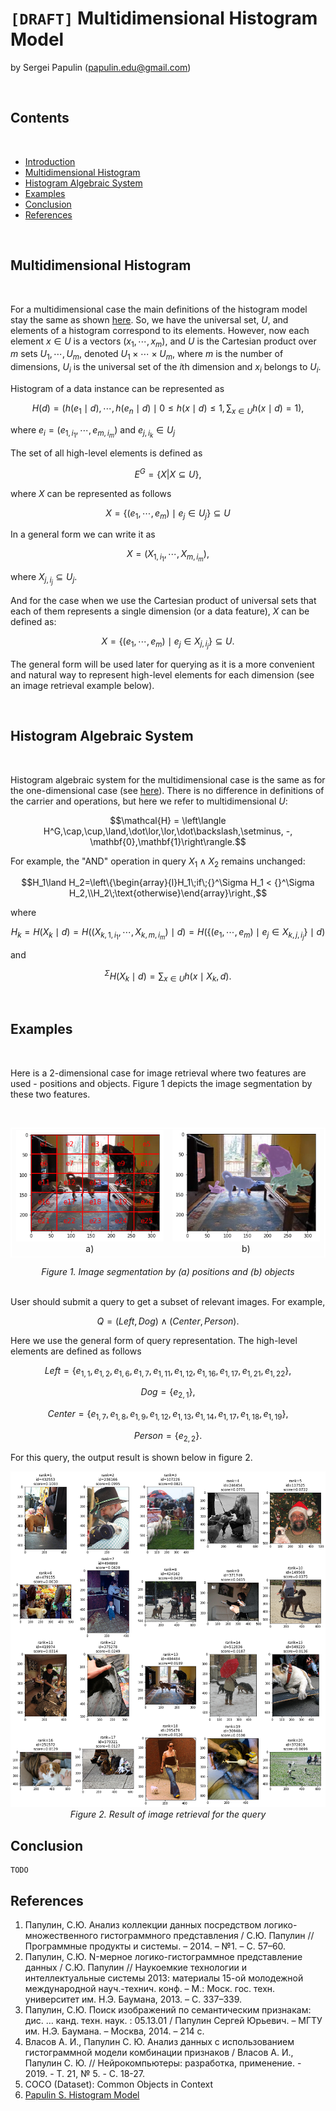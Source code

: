 # `[DRAFT]` Multidimensional Histogram Model

by Sergei Papulin (papulin.edu@gmail.com)

<br>

## Contents

<br>

- [Introduction](#Introduction)
- [Multidimensional Histogram](#Multidimensional-Histogram)
- [Histogram Algebraic System](#Histogram-Algebraic-System)
- [Examples](#Examples)
- [Conclusion](#Conclusion)
- [References](#References)

<br>

## Multidimensional Histogram

<br>

For a multidimensional case the main definitions of the histogram model stay the same as shown [here](hm_basics.md). So, we have the universal set, $U$, and elements of a histogram correspond to its elements. However, now each element $x \in U$ is a vectors $(x_{1}, \cdots , x_{m})$, and $U$ is the Cartesian product over $m$ sets $U_1,\cdots, U_m$, denoted $U_1 \times \cdots \times U_m$, where $m$ is the number of dimensions, $U_i$ is the universal set of the $i$th dimension and $x_i$ belongs to $U_i$.

Histogram of a data instance can be represented as

$$H(d)=\left( h(e_1 \mid d), \cdots, h(e_n \mid d) \mid 0 \leq h(x \mid d) \leq 1, \sum_{x\in U}h(x \mid d) = 1 \right),$$

where $e_i = (e_{1,i_1}, \cdots , e_{m,i_m})$ and $e_{j,i_k} \in U_{j}$


The set of all high-level elements is defined as 

$$ E^G=\left\{X\vert X \subseteq U\right\}, $$

where $X$ can be represented as follows 

$$X = \{ (e_1, \cdots, e_m) \mid e_j \in U_{j} \} \subseteq U$$


In a general form we can write it as 

$$X = (X_{1,i_1}, \cdots , X_{m,i_m}), $$

where $X_{j,i_j} \subseteq U_j$.

And for the case when we use the Cartesian product of universal sets that each of them represents a single dimension (or a data feature), $X$ can be defined as:

$$X = \{ (e_1, \cdots, e_m) \mid e_j \in X_{j,i_j} \} \subseteq U.$$

The general form will be used later for querying as it is a more convenient and natural way to represent high-level elements for each dimension (see an image retrieval example below). 

<br>

## Histogram Algebraic System

<br>

Histogram algebraic system for the multidimensional case is the same as for the one-dimensional case (see [here](hm_basics.md)). There is no difference in definitions of the carrier and operations, but here we refer to multidimensional $U$:

$$\mathcal{H} = \left\langle H^G,\cap,\cup,\land,\dot\lor,\lor,\dot\backslash,\setminus, -, \mathbf{0},\mathbf{1}\right\rangle.$$

For example, the "AND" operation in query $X_1 \land X_2$ remains unchanged:

$$H_1\land H_2=\left\{\begin{array}{l}H_1\;if\;{}^\Sigma H_1 < {}^\Sigma H_2,\\H_2\;\text{otherwise}\end{array}\right.,$$

where 

$$H_k = H(X_k \mid d) = H((X_{k,1,i_1}, \cdots , X_{k,m,i_m}) \mid d) = H(\{ (e_1, \cdots, e_m) \mid e_j \in X_{k,j,i_j} \} \mid d)$$

and

$$ {}^\Sigma H(X_k \mid d) = \sum_{x\in U}h(x \mid X_k,d).$$


<br>

## Examples

<br>

Here is a 2-dimensional case for image retrieval where two features are used - positions and objects. Figure 1 depicts the image segmentation by these two features.

<br>
<table>
    <tr style="border: 2px solid white">
        <td>
            <img src="img/hm_multidim__position_grid.png" />
            <div style="text-align:center">a)</div>           
        </td>
        <td>
            <img src="img/hm_multidim__object_segmentation.png" />
            <div style="text-align:center">b)</div> 
        </td>
    </tr>
</table>
<div style="text-align:center">
    <i>Figure 1. Image segmentation by (a) positions and (b) objects</i>
</div>
<br>

User should submit a query to get a subset of relevant images. For example, 

$$Q = (Left, Dog) \land (Center, Person).$$

Here we use the general form of query representation. The high-level elements are defined as follows  

$$Left = \{ e_{1,1}, e_{1,2}, e_{1,6}, e_{1,7}, e_{1,11}, e_{1,12}, e_{1,16}, e_{1,17}, e_{1,21}, e_{1,22} \},$$

$$Dog = \{ e_{2, 1} \},$$

$$Center = \{ e_{1,7}, e_{1,8}, e_{1,9}, e_{1,12}, e_{1,13}, e_{1,14}, e_{1,17}, e_{1,18}, e_{1,19} \},$$

$$Person = \{ e_{2,2} \}.$$


For this query, the output result is shown below in figure 2.

<div style="text-align:center">
    <img src="img/hm_multidim__image_retrieval_example.png" /><br>
    <i>Figure 2. Result of image retrieval for the query</i>
</div>

## Conclusion

```
TODO
```

## References

1. Папулин, С.Ю. Анализ коллекции данных посредством логико-множественного гистограммного представления / С.Ю. Папулин // Программные продукты и системы. – 2014. – №1. – С. 57–60.
2. Папулин, С.Ю. N-мерное логико-гистограммное представление данных / С.Ю. Папулин // Наукоемкие технологии и интеллектуальные системы 2013: материалы 15-ой молодежной международной науч.-технич. конф. – М.: Моск. гос. техн. университет им. Н.Э. Баумана, 2013. – С.  337–339.
3. Папулин, С.Ю. Поиск изображений по семантическим признакам: дис. … канд. техн. наук. :  05.13.01 / Папулин Сергей Юрьевич. – МГТУ им. Н.Э. Баумана. – Москва, 2014. – 214 с.
4. Власов А. И., Папулин С. Ю. Анализ данных с использованием гистограммной модели комбинации признаков / Власов А. И., Папулин С. Ю. // Нейрокомпьютеры: разработка, применение. - 2019. - Т. 21, № 5. - С. 18-27.
5. COCO (Dataset): Common Objects in Context
4. [Papulin S. Histogram Model](hm_basics.md)